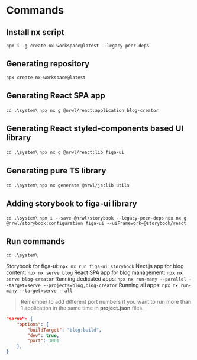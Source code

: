 # Commands

## Install nx script

`npm i -g create-nx-workspace@latest --legacy-peer-deps`

## Generating repository

`npx create-nx-workspace@latest`

## Generating React SPA app

`cd .\system\`
`npx nx g @nrwl/react:application blog-creator`

## Generating React styled-components based UI library

`cd .\system\`
`npx nx g @nrwl/react:lib figa-ui`

## Generating pure TS library

`cd .\system\`
`npx nx generate @nrwl/js:lib utils`

## Adding storybook to figa-ui library

`cd .\system\`
`npm i --save @nrwl/storybook --legacy-peer-deps`
`npx nx g @nrwl/storybook:configuration figa-ui --uiFramework=@storybook/react`

## Run commands

`cd .\system\`

Storybook for figa-ui: `npx nx run figa-ui:storybook`
Next.js app for blog content: `npx nx serve blog`
React SPA app for blog management: `npx nx serve blog-creator`
Running dedicated apps: `npx nx run-many --parallel --target=serve --projects=blog,blog-creator`
Running all apps: `npx nx run-many --target=serve --all`

> Remember to add different port numbers if you want to run more than 1 application in the same time in  **project.json** files.

```json
"serve": {
    "options": {
        "buildTarget": "blog:build",
        "dev": true,
        "port": 3001
    },
}
```